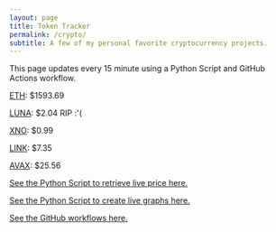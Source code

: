 ```yaml
---
layout: page
title: Token Tracker
permalink: /crypto/
subtitle: A few of my personal favorite cryptocurrency projects.
---
```


 This page updates every 15 minute using a Python Script and GitHub Actions workflow.


<!--BEGINCRYPTOINPUT-->
[ETH](https://smfxfc.github.io/crypto/eth.html): $1593.69

[LUNA](https://smfxfc.github.io/crypto/luna.html): $2.04 RIP :'(

[XNO](https://smfxfc.github.io/crypto/xno.html): $0.99

[LINK](https://smfxfc.github.io/crypto/link.html): $7.35

[AVAX](https://smfxfc.github.io/crypto/avax.html): $25.56

<!--ENDCRYPTOINPUT-->
 
 
[See the Python Script to retrieve live price here.](https://github.com/smfxfc/smfxfc.github.io/blob/master/src/get_cryptos.py)

[See the Python Script to create live graphs here.](https://github.com/smfxfc/smfxfc.github.io/blob/master/src/graph_crypto.py)

[See the GitHub workflows here.](https://github.com/smfxfc/smfxfc.github.io/blob/master/.github/workflows/)
